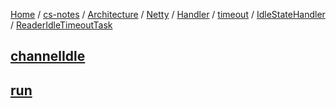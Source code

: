 [Home](https://mengxianbin.github.io) /
[cs-notes](https://mengxianbin.github.io/cs-notes/site) /
[Architecture](https://mengxianbin.github.io/cs-notes/site/Architecture) /
[Netty](https://mengxianbin.github.io/cs-notes/site/Architecture/Netty) /
[Handler](https://mengxianbin.github.io/cs-notes/site/Architecture/Netty/Handler) /
[timeout](https://mengxianbin.github.io/cs-notes/site/Architecture/Netty/Handler/timeout) /
[IdleStateHandler](https://mengxianbin.github.io/cs-notes/site/Architecture/Netty/Handler/timeout/IdleStateHandler) /
[ReaderIdleTimeoutTask](https://mengxianbin.github.io/cs-notes/site/Architecture/Netty/Handler/timeout/IdleStateHandler/ReaderIdleTimeoutTask)

## [channelIdle](https://mengxianbin.github.io/cs-notes/site/Architecture/Netty/Handler/timeout/IdleStateHandler/ReaderIdleTimeoutTask/channelIdle)

## [run](https://mengxianbin.github.io/cs-notes/site/Architecture/Netty/Handler/timeout/IdleStateHandler/ReaderIdleTimeoutTask/run)
